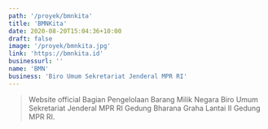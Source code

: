 ```yaml
---
path: '/proyek/bmnkita'
title: 'BMNKita'
date: 2020-08-20T15:04:36+10:00
draft: false
image: '/proyek/bmnkita.jpg'
link: 'https://bmnkita.id'
businessurl: ''
name: 'BMN'
business: 'Biro Umum Sekretariat Jenderal MPR RI'
---
```


> Website official Bagian Pengelolaan Barang Milik Negara Biro Umum Sekretariat Jenderal MPR RI Gedung Bharana Graha Lantai II Gedung MPR RI.
